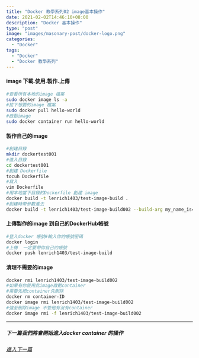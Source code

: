 ```yaml
---
title: "Docker 教學系列02 image基本操作"
date: 2021-02-02T14:46:10+08:00
description: "Docker 基本操作"
type: "post"
image: "images/masonary-post/docker-logo.png"
categories: 
  - "Docker"
tags:
  - "Docker"
  - "Docker 教學系列"
---
```


#### image 下載.使用.製作.上傳
```bash
#查看所有本地的image 檔案
sudo docker image ls -a
#拉下想要的image 檔案
sudo docker pull hello-world
#啟動image
sudo docker container run hello-world
```

#### 製作自己的image
```bash
#創建目錄
mkdir dockertest001
#進入目錄
cd dockertest001
#創建 Dockerfile
tocuh Dockerfile
#寫入
vim Dockerfile
#用本地當下目錄的Dockerfile 創建 image 
docker build -t lenrich1403/test-image-build .
#創建時帶參數進去
docker build -t lenrich1403/test-image-build002 --build-arg my_name_is="Dan Hooker"
```

#### 上傳製作的image 到自己的DockerHub帳號
```bash
#登入docker 帳號#輸入你的帳號密碼
docker login
#上傳  一定要帶你自己的帳號
docker push lenrich1403/test-image-build
```

#### 清理不需要的image
```bash
docker rmi lenrich1403/test-image-build002
#如果有你使用此image啟動container 
#需要先把container先刪除
docker rm container-ID
docker image rmi lenrich1403/test-image-build002
#強至刪除image 不管他有沒有container
docker image rmi -f lenrich1403/test-image-build002
```
----------------------------------
##### 下一篇我們將會開始進入docker container  的操作
###### [進入下一篇](/docker-03)